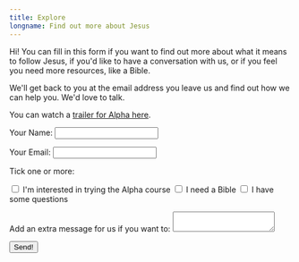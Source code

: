 ```yaml
---
title: Explore
longname: Find out more about Jesus
---
```


Hi! You can fill in this form if you want to find out more about what it means to follow Jesus, if you'd like to have a conversation with us, or if you feel you need more resources, like a Bible.

We'll get back to you at the email address you leave us and find out how we can help you. We'd love to talk.

You can watch a [trailer for Alpha here](/alpha/).

<form name="explore" method="POST" data-netlify="true">
  <p>
    <label>Your Name: <input type="text" name="name" /></label>   
  </p>
  <p>
    <label>Your Email: <input type="email" name="email" /></label>
  </p>
  <p>
    Tick one or more:
  </p>
  <p>
	<label><input type="checkbox" name="alpha"> I'm interested in trying the Alpha course </label>
	<label><input type="checkbox" name="bible"> I need a Bible </label>
	<label><input type="checkbox" name="chat"> I have some questions </label>
  </p>
  <p>
    <label>Add an extra message for us if you want to: <textarea name="message"></textarea></label>
  </p>
  <p>
    <button type="submit">Send!</button>
  </p>
</form>

